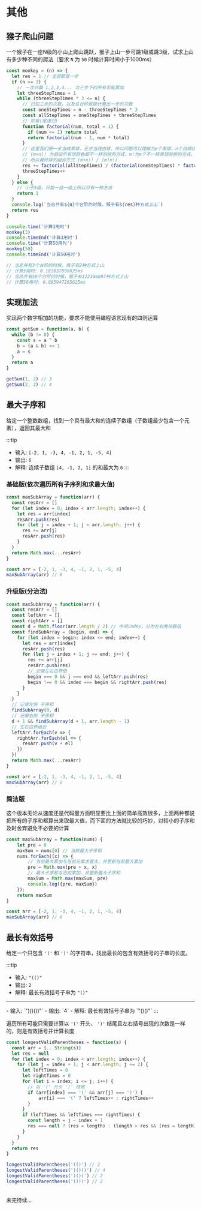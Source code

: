 # 其他

## 猴子爬山问题

一个猴子在一座N级的小山上爬山跳跃，猴子上山一步可跳1级或跳3级，试求上山有多少种不同的爬法（要求 `N` 为 `50` 时候计算时间小于1000ms）

```js
const monkey = (n) => {
  let res = 1 // 全部都是一步
  if (n >= 3) {
    // 一次计算 1,2,3,4... 次三步下的所有可能累加
    let threeStepTimes = 1
    while (threeStepTimes * 3 <= n) {
      // 已知三步的次数，以及总台阶就能计算出一步的次数
      const oneStepTimes = n - threeStepTimes * 3
      const allStepTimes = oneStepTimes + threeStepTimes
      // 阶乘(尾递归)
      function factorial(num, total = 1) {
        if (num <= 1) return total
        return factorial(num - 1, num * total)
      }
      // 这里我们把一步当成黑球，三步当成白球，所以问题可以理解为m个黑球，n个白球排列组合
      // (m+n)! 为假设所有球颜色都不一样的排列方式，m!为m个不一样黑球的排列方式，n!为n个不一样白球的排列方式
      // 所以最终排列组合方式 (m+n)! / (m!n!)
      res += factorial(allStepTimes) / (factorial(oneStepTimes) * factorial(threeStepTimes))
      threeStepTimes++
    }
  } else {
    // 小于3级，只能一级一级上所以只有一种方法
    return 1
  }
  console.log(`当总共有${n}个台阶的时候，猴子有${res}种方式上山`)
  return res
}

console.time('计算3用时')
monkey(3)
console.timeEnd('计算3用时')
console.time('计算50用时')
monkey(50)
console.timeEnd('计算50用时')

// 当总共有3个台阶的时候，猴子有2种方式上山
// 计算3用时: 0.183837890625ms
// 当总共有50个台阶的时候，猴子有122106097种方式上山
// 计算50用时: 0.095947265625ms
```

## 实现加法
实现两个数字相加的功能，要求不能使用编程语言现有的四则运算

```js
const getSum = function(a, b) {
  while (b != 0) {
    const s = a ^ b
    b = (a & b) << 1
    a = s
  }
  return a
}

getSum(1, 2) // 3
getSum(2, 2) // 4
```

## 最大子序和
给定一个整数数组，找到一个具有最大和的连续子数组（子数组最少包含一个元素），返回其最大和

:::tip
- 输入: `[-2, 1, -3, 4, -1, 2, 1, -5, 4]`
- 输出: `6`
- 解释: 连续子数组 `[4, -1, 2, 1]` 的和最大为 `6`
:::

### 基础版(依次遍历所有子序列和求最大值)
```js
const maxSubArray = function(arr) {
  const resArr = []
  for (let index = 0; index < arr.length; index++) {
    let res = arr[index]
    resArr.push(res)
    for (let j = index + 1; j < arr.length; j++) {
      res += arr[j]
      resArr.push(res)
    }
  }
  return Math.max(...resArr)
}

const arr = [-2, 1, -3, 4, -1, 2, 1, -5, 4]
maxSubArray(arr) // 6
```

### 升级版(分治法)
```js
const maxSubArray = function(arr) {
  const resArr = []
  const leftArr = []
  const rightArr = []
  const d = Math.floor(arr.length / 2) // 中间index，分为左右两块数组
  const findSubArray = (begin, end) => {
    for (let index = begin; index <= end; index++) {
      let res = arr[index]
      resArr.push(res)
      for (let j = index + 1; j <= end; j++) {
        res += arr[j]
        resArr.push(res)
        // 记录左右边界值
        begin === 0 && j === end && leftArr.push(res)
        begin !== 0 && index === begin && rightArr.push(res)
      }
    }
  }
  // 记录左侧 子序和
  findSubArray(0, d)
  // 记录右侧 子序和
  d + 1 && findSubArray(d + 1, arr.length - 1)
  // 左右边界组合
  leftArr.forEach(v => {
    rightArr.forEach(el => {
      resArr.push(v + el)
    })
  })
  return Math.max(...resArr)
}

const arr = [-2, 1, -3, 4, -1, 2, 1, -5, 4]
maxSubArray(arr) // 6
```


### 简洁版

这个版本无论从速度还是代码量方面明显要比上面的简单高效很多，上面两种都说把所有的子序和都算出来取最大值，而下面的方法就比较的巧妙，对较小的子序和及时舍弃避免不必要的计算

```js
const maxSubArray = function(nums) {
    let pre = 0
    maxSum = nums[0] // 当前最大子序和
    nums.forEach((x) => {
        // 当前最大累加与当前元素求最大，并更新当前最大累加
        pre = Math.max(pre + x, x)
        // 最大子序和与当前累加，并更新最大子序和
        maxSum = Math.max(maxSum, pre)
        console.log({pre, maxSum})
    });
    return maxSum
}

const arr = [-2, 1, -3, 4, -1, 2, 1, -5, 4]
maxSubArray(arr) // 6
```

## 最长有效括号

给定一个只包含 `'('` 和 `')'` 的字符串，找出最长的包含有效括号的子串的长度。

:::tip
- 输入: `"(()"`
- 输出: `2`
- 解释: 最长有效括号子串为 `"()"`
<hr>
- 输入: `")()())"`
- 输出: `4`
- 解释: 最长有效括号子串为 `"()()"`
:::

遍历所有可能只需要计算以 `'('` 开头、 `')'` 结尾且左右括号出现的次数是一样的，则是有效括号并计算长度

```js
const longestValidParentheses = function(s) {
  const arr = [...String(s)]
  let res = null
  for (let index = 0; index < arr.length; index++) {
    for (let j = index + 1; j < arr.length; j += 2) {
      let leftTimes = 0
      let rightTimes = 0
      for (let i = index; i <= j; i++) {
        // 以 '(' 开头 ')' 结尾
        if (arr[index] === '(' && arr[j] === ')') {
            arr[i] === '(' ? leftTimes++ : rightTimes++
        }
      }
      if (leftTimes && leftTimes === rightTimes) {
        const length = j - index + 1
        res === null ? (res = length) : (length > res && (res = length))
      }
    }
  }
  return res
}

longestValidParentheses('(()') // 2
longestValidParentheses(')()()') // 4
longestValidParentheses(')()(') // 2
longestValidParentheses('())(') // 2
```

<br>
未完待续...

